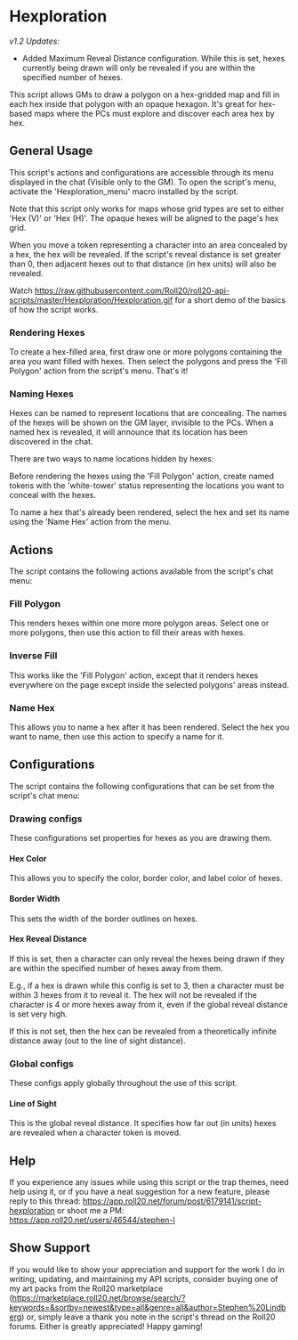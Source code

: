 # Hexploration

_v1.2 Updates:_
* Added Maximum Reveal Distance configuration. While this is set, hexes currently being drawn will only be revealed if you are within the specified number of hexes.

This script allows GMs to draw a polygon on a hex-gridded map and fill in
each hex inside that polygon with an opaque hexagon. It's great for hex-based
maps where the PCs must explore and discover each area hex by hex.

## General Usage

This script's actions and configurations are accessible through its menu
displayed in the chat (Visible only to the GM).
To open the script's menu, activate the 'Hexploration_menu' macro installed
by the script.

Note that this script only works for maps whose grid types are set to either
'Hex (V)' or 'Hex (H)'. The opaque hexes will be aligned to the page's hex
grid.

When you move a token representing a character into an area concealed by a hex,
the hex will be revealed. If the script's reveal distance is set greater than 0,
then adjacent hexes out to that distance (in hex units) will also be revealed.

Watch https://raw.githubusercontent.com/Roll20/roll20-api-scripts/master/Hexploration/Hexploration.gif
for a short demo of the basics of how the script works.

### Rendering Hexes

To create a hex-filled area, first draw one or more polygons containing the
area you want filled with hexes. Then select the polygons and press the
'Fill Polygon' action from the script's menu. That's it!

### Naming Hexes

Hexes can be named to represent locations that are concealing. The names of
the hexes will be shown on the GM layer, invisible to the PCs. When a named
hex is revealed, it will announce that its location has been discovered in the
chat.

There are two ways to name locations hidden by hexes:

Before rendering the hexes using the 'Fill Polygon' action, create named tokens
with the 'white-tower' status representing the locations you want to conceal
with the hexes.

To name a hex that's already been rendered, select the hex and set its name
using the 'Name Hex' action from the menu.

## Actions

The script contains the following actions available from the script's chat menu:

### Fill Polygon

This renders hexes within one more more polygon areas.
Select one or more polygons, then use this action to fill their areas with
hexes.

### Inverse Fill

This works like the 'Fill Polygon' action, except that it renders hexes
everywhere on the page except inside the selected polygons' areas instead.

### Name Hex

This allows you to name a hex after it has been rendered. Select the hex you
want to name, then use this action to specify a name for it.

## Configurations

The script contains the following configurations that can be set from the
script's chat menu:

### Drawing configs

These configurations set properties for hexes as you are drawing them.

#### Hex Color

This allows you to specify the color, border color, and label color of hexes.

#### Border Width

This sets the width of the border outlines on hexes.

#### Hex Reveal Distance

If this is set, then a character can only reveal the hexes being drawn if they
are within the specified number of hexes away from them.

E.g., if a hex is drawn while this config is set to 3, then a character must be
within 3 hexes from it to reveal it. The hex will not be revealed if the
character is 4 or more hexes away from it, even if the global reveal distance
is set very high.

If this is not set, then the hex can be revealed from a theoretically infinite
distance away (out to the line of sight distance).

### Global configs

These configs apply globally throughout the use of this script.

#### Line of Sight

This is the global reveal distance. It specifies how far out (in units) hexes
are revealed when a character token is moved.

## Help

If you experience any issues while using this script or the trap themes,
need help using it, or if you have a neat suggestion for a new feature, please reply to this thread:
https://app.roll20.net/forum/post/6179141/script-hexploration
or shoot me a PM:
https://app.roll20.net/users/46544/stephen-l

## Show Support

If you would like to show your appreciation and support for the work I do in writing,
updating, and maintaining my API scripts, consider buying one of my art packs from the Roll20 marketplace (https://marketplace.roll20.net/browse/search/?keywords=&sortby=newest&type=all&genre=all&author=Stephen%20Lindberg)
or, simply leave a thank you note in the script's thread on the Roll20 forums.
Either is greatly appreciated! Happy gaming!
